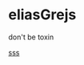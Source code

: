 # eliasGrejs
don't be toxin

[sss](http://www.renders-graphiques.fr/image/upload/normal/World_of_Warcraft_-_Illidan_5.png)
